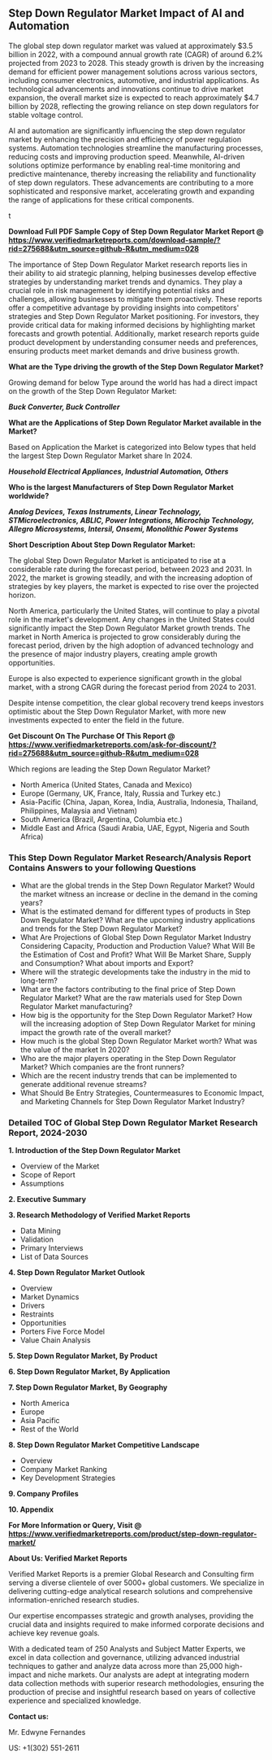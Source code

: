 <h2>Step Down Regulator Market Impact of AI and Automation</h2><p>The global step down regulator market was valued at approximately $3.5 billion in 2022, with a compound annual growth rate (CAGR) of around 6.2% projected from 2023 to 2028. This steady growth is driven by the increasing demand for efficient power management solutions across various sectors, including consumer electronics, automotive, and industrial applications. As technological advancements and innovations continue to drive market expansion, the overall market size is expected to reach approximately $4.7 billion by 2028, reflecting the growing reliance on step down regulators for stable voltage control.</p><p>AI and automation are significantly influencing the step down regulator market by enhancing the precision and efficiency of power regulation systems. Automation technologies streamline the manufacturing processes, reducing costs and improving production speed. Meanwhile, AI-driven solutions optimize performance by enabling real-time monitoring and predictive maintenance, thereby increasing the reliability and functionality of step down regulators. These advancements are contributing to a more sophisticated and responsive market, accelerating growth and expanding the range of applications for these critical components.</p>t</p><p id="" class=""><strong>Download Full PDF Sample Copy of Step Down Regulator Market Report @ <a href="https://www.verifiedmarketreports.com/download-sample/?rid=275688&utm_source=github-R&utm_medium=028" target="_blank">https://www.verifiedmarketreports.com/download-sample/?rid=275688&utm_source=github-R&utm_medium=028</a></strong></p><p>The importance of&nbsp;Step Down Regulator Market research reports lies in their ability to aid strategic planning, helping businesses develop effective strategies by understanding market trends and dynamics. They play a crucial role in risk management by identifying potential risks and challenges, allowing businesses to mitigate them proactively. These reports offer a competitive advantage by providing insights into competitors' strategies and Step Down Regulator Market positioning. For investors, they provide critical data for making informed decisions by highlighting market forecasts and growth potential. Additionally, market research reports guide product development by understanding consumer needs and preferences, ensuring products meet market demands and drive business growth.</p><p><strong>What are the&nbsp;Type driving the growth of the Step Down Regulator Market?</strong></p><p id="" class="">Growing demand for below Type around the world has had a direct impact on the growth of the Step Down Regulator Market:</p><em><strong>Buck Converter, Buck Controller</strong></em></p><strong>What are the&nbsp;Applications&nbsp;of Step Down Regulator Market available in the Market?</strong></p><p id="" class="">Based on Application the Market is categorized into Below types that held the largest Step Down Regulator Market share In 2024.</p><em><strong>Household Electrical Appliances, Industrial Automation, Others</strong></em></p><strong>Who is the largest Manufacturers of Step Down Regulator Market worldwide?</strong></p><p><em><strong>Analog Devices, Texas Instruments, Linear Technology, STMicroelectronics, ABLIC, Power Integrations, Microchip Technology, Allegro Microsystems, Intersil, Onsemi, Monolithic Power Systems</strong></em></p><p id="" class=""><strong>Short Description About Step Down Regulator Market:</strong></p><p>The global Step Down Regulator Market is anticipated to rise at a considerable rate during the forecast period, between 2023 and 2031. In 2022, the market is growing steadily, and with the increasing adoption of strategies by key players, the market is expected to rise over the projected horizon.</p><p>North America, particularly the United States, will continue to play a pivotal role in the market's development. Any changes in the United States could significantly impact the Step Down Regulator Market growth trends. The market in North America is projected to grow considerably during the forecast period, driven by the high adoption of advanced technology and the presence of major industry players, creating ample growth opportunities.</p><p>Europe is also expected to experience significant growth in the global market, with a strong CAGR during the forecast period from 2024 to 2031.</p><p>Despite intense competition, the clear global recovery trend keeps investors optimistic about the Step Down Regulator Market, with more new investments expected to enter the field in the future.</p><p id="" class=""><strong>Get Discount On The Purchase Of This Report @ <a href="https://www.verifiedmarketreports.com/ask-for-discount/?rid=275688&utm_source=github-R&utm_medium=028" target="_blank">https://www.verifiedmarketreports.com/ask-for-discount/?rid=275688&utm_source=github-R&utm_medium=028</a></strong></p>Which regions are leading the Step Down Regulator Market?</p><ul><li>North America (United States, Canada and Mexico)</li><li>Europe (Germany, UK, France, Italy, Russia and Turkey etc.)</li><li>Asia-Pacific (China, Japan, Korea, India, Australia, Indonesia, Thailand, Philippines, Malaysia and Vietnam)</li><li>South America (Brazil, Argentina, Columbia etc.)</li><li>Middle East and Africa (Saudi Arabia, UAE, Egypt, Nigeria and South Africa)</li></ul><h3 id="" class="">This Step Down Regulator Market Research/Analysis Report Contains Answers to your following Questions</h3><ul><li>What are the global trends in the Step Down Regulator Market? Would the market witness an increase or decline in the demand in the coming years?</li><li>What is the estimated demand for different types of products in Step Down Regulator Market? What are the upcoming industry applications and trends for the Step Down Regulator Market?</li><li>What Are Projections of Global Step Down Regulator Market Industry Considering Capacity, Production and Production Value? What Will Be the Estimation of Cost and Profit? What Will Be Market Share, Supply and Consumption? What about imports and Export?</li><li>Where will the strategic developments take the industry in the mid to long-term?</li><li>What are the factors contributing to the final price of Step Down Regulator Market? What are the raw materials used for Step Down Regulator Market manufacturing?</li><li>How big is the opportunity for the Step Down Regulator Market? How will the increasing adoption of Step Down Regulator Market for mining impact the growth rate of the overall market?</li><li>How much is the global Step Down Regulator Market worth? What was the value of the market In 2020?</li><li>Who are the major players operating in the Step Down Regulator Market? Which companies are the front runners?</li><li>Which are the recent industry trends that can be implemented to generate additional revenue streams?</li><li>What Should Be Entry Strategies, Countermeasures to Economic Impact, and Marketing Channels for Step Down Regulator Market Industry?</li></ul><h3 id="" class="">Detailed TOC of Global Step Down Regulator Market Research Report, 2024-2030</h3><p id="" class=""><strong>1. Introduction of the Step Down Regulator Market</strong></p><ul><li>Overview of the Market</li><li>Scope of Report</li><li>Assumptions</li></ul><p id="" class=""><strong>2. Executive Summary</strong></p><p id="" class=""><strong>3. Research Methodology of Verified Market Reports</strong></p><ul><li>Data Mining</li><li>Validation</li><li>Primary Interviews</li><li>List of Data Sources</li></ul><p id="" class=""><strong>4. Step Down Regulator Market Outlook</strong></p><ul><li>Overview</li><li>Market Dynamics</li><li>Drivers</li><li>Restraints</li><li>Opportunities</li><li>Porters Five Force Model</li><li>Value Chain Analysis</li></ul><p id="" class=""><strong>5. Step Down Regulator Market, By Product</strong></p><p id="" class=""><strong>6. Step Down Regulator Market, By Application</strong></p><p id="" class=""><strong>7. Step Down Regulator Market, By Geography</strong></p><ul><li>North America</li><li>Europe</li><li>Asia Pacific</li><li>Rest of the World</li></ul><p id="" class=""><strong>8. Step Down Regulator Market Competitive Landscape</strong></p><ul><li>Overview</li><li>Company Market Ranking</li><li>Key Development Strategies</li></ul><p id="" class=""><strong>9. Company Profiles</strong></p><p id="" class=""><strong>10. Appendix</strong></p><p id="" class=""><strong>For More Information or Query, Visit @ <a href="https://www.verifiedmarketreports.com/product/step-down-regulator-market/" target="_blank">https://www.verifiedmarketreports.com/product/step-down-regulator-market/</a></strong></p><p id="" class=""><strong>About Us: Verified Market Reports</strong></p><p id="" class="">Verified Market Reports is a premier Global Research and Consulting firm serving a diverse clientele of over 5000+ global customers. We specialize in delivering cutting-edge analytical research solutions and comprehensive information-enriched research studies.</p><p id="" class="">Our expertise encompasses strategic and growth analyses, providing the crucial data and insights required to make informed corporate decisions and achieve key revenue goals.</p><p id="" class="">With a dedicated team of 250 Analysts and Subject Matter Experts, we excel in data collection and governance, utilizing advanced industrial techniques to gather and analyze data across more than 25,000 high-impact and niche markets. Our analysts are adept at integrating modern data collection methods with superior research methodologies, ensuring the production of precise and insightful research based on years of collective experience and specialized knowledge.</p><p id="" class=""><strong>Contact us:</strong></p><p id="" class="">Mr. Edwyne Fernandes</p><p id="" class="">US: +1(302) 551-2611</p>